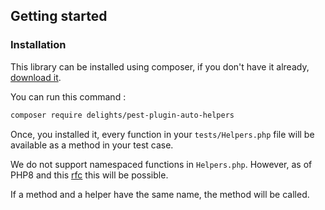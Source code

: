 ## Getting started

### Installation
This library can be installed using composer, if you don't have it already, [download it](https://getcomposer.org/download).

You can run this command :
```bash
composer require delights/pest-plugin-auto-helpers
```

Once, you installed it, every function in your `tests/Helpers.php` file will be available as a method in your test case.

We do not support namespaced functions in `Helpers.php`. However, as of PHP8 and this [rfc](https://wiki.php.net/rfc/namespaced_names_as_token) this will be possible.

If a method and a helper have the same name, the method will be called.

